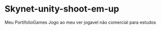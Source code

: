 # Skynet-unity-shoot-em-up
Meu PortifolioGames
 Jogo ao meu ver jogavel não comercial
 para estudos
